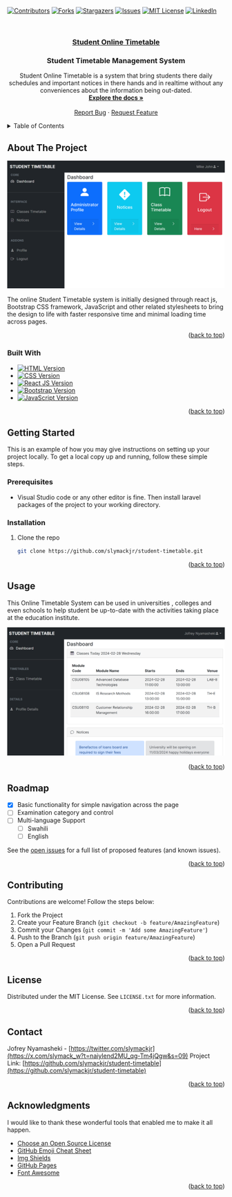 <a name="readme-top"></a>



<!-- PROJECT SHIELDS -->

[![Contributors][contributors-shield]][contributors-url]
[![Forks][forks-shield]][forks-url]
[![Stargazers][stars-shield]][stars-url]
[![Issues][issues-shield]][issues-url]
[![MIT License][license-shield]][license-url]
[![LinkedIn][linkedin-shield]][linkedin-url]



<!-- PROJECT LOGO -->
<br />
<div align="center">
  <a href="https://github.com/slymackjr/student-timetable">
    <h3 align="center">Student Online Timetable</h3>
  </a>

  <h3 align="center">Student Timetable Management System</h3>

  <p align="center">
    Student Online Timetable is a system that bring students there daily schedules and important notices in there hands and in realtime without any conveniences about the information being out-dated.
    <br />
    <a href="https://github.com/slymackjr/student-timetable"><strong>Explore the docs »</strong></a>
    <br />
    <br />
    <a href="https://github.com/slymackjr/student-timetable/issues">Report Bug</a>
    ·
    <a href="https://github.com/slymackjr/student-timetable/issues">Request Feature</a>
  </p>
</div>



<!-- TABLE OF CONTENTS -->
<details>
  <summary>Table of Contents</summary>
  <ol>
    <li>
      <a href="#about-the-project">About The Project</a>
      <ul>
        <li><a href="#built-with">Built With</a></li>
      </ul>
    </li>
    <li>
      <a href="#getting-started">Getting Started</a>
      <ul>
        <li><a href="#prerequisites">Prerequisites</a></li>
        <li><a href="#installation">Installation</a></li>
      </ul>
    </li>
    <li><a href="#usage">Usage</a></li>
    <li><a href="#roadmap">Roadmap</a></li>
    <li><a href="#contributing">Contributing</a></li>
    <li><a href="#license">License</a></li>
    <li><a href="#contact">Contact</a></li>
    <li><a href="#acknowledgments">Acknowledgments</a></li>
  </ol>
</details>



<!-- ABOUT THE PROJECT -->
## About The Project

[![Product Name Screen Shot][product-screenshot]](https://example.com)

The online Student Timetable system is initially designed through react js, Bootstrap CSS framework, JavaScript and other related stylesheets to bring the design to life with faster responsive time and minimal loading time across pages.
<p align="right">(<a href="#readme-top">back to top</a>)</p>



### Built With

* [![HTML Version][HTML-shield]][HTML-url]
* [![CSS Version][CSS-shield]][CSS-url]
* [![React JS Version][React.js]][React.js-url]
* [![Bootstrap Version][Bootstrap.com]][Bootstrap-url]
* [![JavaScript Version][JavaScript-shield]][JavaScript-url]


<p align="right">(<a href="#readme-top">back to top</a>)</p>



<!-- GETTING STARTED -->
## Getting Started

This is an example of how you may give instructions on setting up your project locally. To get a local copy up and running, follow these simple steps.
### Prerequisites

* Visual Studio code or any other editor is fine. Then install laravel packages of the project to your working directory.

### Installation

1. Clone the repo
   ```sh
   git clone https://github.com/slymackjr/student-timetable.git
   ```

<p align="right">(<a href="#readme-top">back to top</a>)</p>
<!-- USAGE -->   

## Usage

This Online Timetable System can be used in universities , colleges and even schools to help student be up-to-date with the activities taking place at the education institute.

<div style="overflow-x: auto; white-space: nowrap;">
  <img src="screenshots/image7.png" alt="Image 1" style="display: inline-block; max-width: 100%;">
</div>

<p align="right">(<a href="#readme-top">back to top</a>)</p>



<!-- ROADMAP -->
## Roadmap

- [x] Basic functionality for simple navigation across the page
- [ ] Examination category and control
- [ ] Multi-language Support
    - [ ] Swahili
    - [ ] English

See the [open issues](https://https://github.com/slymackjr/student-timetable/issues) for a full list of proposed features (and known issues).

<p align="right">(<a href="#readme-top">back to top</a>)</p>



<!-- CONTRIBUTING -->
## Contributing

Contributions are welcome! Follow the steps below:

1. Fork the Project
2. Create your Feature Branch (`git checkout -b feature/AmazingFeature`)
3. Commit your Changes (`git commit -m 'Add some AmazingFeature'`)
4. Push to the Branch (`git push origin feature/AmazingFeature`)
5. Open a Pull Request

<p align="right">(<a href="#readme-top">back to top</a>)</p>



<!-- LICENSE -->
## License

Distributed under the MIT License. See `LICENSE.txt` for more information.

<p align="right">(<a href="#readme-top">back to top</a>)</p>



<!-- CONTACT -->
## Contact

Jofrey Nyamasheki - [https://twitter.com/slymackjr](https://x.com/slymack_w?t=naiyIend2MU_qg-Tm4jQgw&s=09)
Project Link: [https://github.com/slymackjr/student-timetable](https://github.com/slymackjr/student-timetable)

<p align="right">(<a href="#readme-top">back to top</a>)</p>



<!-- ACKNOWLEDGMENTS -->
## Acknowledgments

I would like to thank these wonderful tools that enabled me to make it all happen.

* [Choose an Open Source License](https://choosealicense.com)
* [GitHub Emoji Cheat Sheet](https://www.webpagefx.com/tools/emoji-cheat-sheet)
* [Img Shields](https://shields.io)
* [GitHub Pages](https://pages.github.com)
* [Font Awesome](https://fontawesome.com)

<p align="right">(<a href="#readme-top">back to top</a>)</p>



<!-- MARKDOWN LINKS & IMAGES -->
<!-- https://www.markdownguide.org/basic-syntax/#reference-style-links -->
[contributors-shield]: https://img.shields.io/github/contributors/slymackjr/student-timetable.svg?style=for-the-badge&color=4EA94B
[contributors-url]: https://github.com/slymackjr/student-timetable/graphs/contributors
[forks-shield]: https://img.shields.io/github/forks/slymackjr/student-timetable.svg?style=for-the-badge
[forks-url]: https://github.com/slymackjr/student-timetable/network/members
[stars-shield]: https://img.shields.io/github/stars/slymackjr/student-timetable.svg?style=for-the-badge
[stars-url]: https://github.com/slymackjr/student-timetable/stargazers
[issues-shield]: https://img.shields.io/github/issues/slymackjr/student-timetable.svg?style=for-the-badge
[issues-url]: https://github.com/slymackjr/student-timetable/issues
[license-shield]: https://img.shields.io/github/license/slymackjr/student-timetable.svg?style=for-the-badge
[license-url]: https://github.com/slymackjr/student-timetable/blob/master/LICENSE.txt
[linkedin-shield]: https://img.shields.io/badge/-LinkedIn-black.svg?style=for-the-badge&logo=linkedin&colorB=555
[linkedin-url]: https://www.linkedin.com/in/jofrey-nyamasheki-9bb8781ab?utm_source=share&utm_campaign=share_via&utm_content=profile&utm_medium=android_app
[product-screenshot]: screenshots/image1.png
[Laravel.com]: https://img.shields.io/badge/Laravel-FF2D20?style=for-the-badge&logo=laravel&logoColor=white
[Laravel-url]: https://laravel.com
[Bootstrap.com]: https://img.shields.io/badge/Bootstrap-563D7C?style=for-the-badge&logo=bootstrap&logoColor=white
[Bootstrap-url]: https://getbootstrap.com
[Sass-shield]: https://img.shields.io/badge/Sass-v1.47.0-CC6699?style=for-the-badge&logo=sass&logoColor=white
[Sass-url]: https://sass-lang.com/
[HTML-shield]: https://img.shields.io/badge/HTML-v5-4EA94B?style=for-the-badge&logo=html5&logoColor=white
[HTML-url]: https://developer.mozilla.org/en-US/docs/Web/HTML
[PHP-shield]: https://img.shields.io/badge/PHP-v8.0-777BB4?style=for-the-badge&logo=php&logoColor=white
[PHP-url]: https://www.php.net/
[CSS-shield]: https://img.shields.io/badge/CSS-v3-1572B6?style=for-the-badge&logo=css3&logoColor=white
[CSS-url]: https://developer.mozilla.org/en-US/docs/Web/CSS
[JavaScript-shield]: https://img.shields.io/badge/JavaScript-ES6-F7DF1E?style=for-the-badge&logo=javascript&logoColor=black
[JavaScript-url]: https://developer.mozilla.org/en-US/docs/Web/JavaScript
[React.js]: https://img.shields.io/badge/React.js-Latest-61DAFB?style=for-the-badge&logo=react&logoColor=white
[React.js-url]: https://reactjs.org




